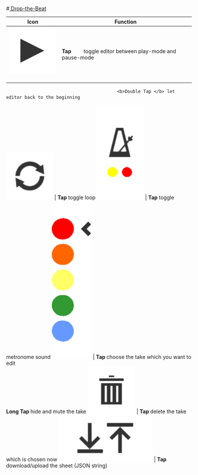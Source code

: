 #<a href="http://jennyhyc.github.io/Drop-the-Beat/editor.html"> Drop-the-Beat</a>

 Icon | Function 
 ---  | --- 
<img src="images/README/play.png" />        | <b>Tap        </b> toggle editor between play-mode and pause-mode <br>
                                              <b>Double Tap </b> let editor back to the beginning
<img src="images/README/loop.png" />        | <b>Tap        </b> toggle loop
<img src="images/README/metronome.png" />   | <b>Tap        </b> toggle metronome sound
<img src="images/README/takes.png" />       | <b>Tap        </b> choose the take which you want to edit<br>
                                              <b>Long Tap   </b> hide and mute the take
<img src="images/README/delete.png" />      | <b>Tap        </b> delete the take which is chosen now
<img src="images/README/up-download.png" /> | <b>Tap        </b> download/upload the sheet (JSON string)
